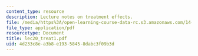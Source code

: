 ```yaml
---
content_type: resource
description: Lecture notes on treatment effects.
file: /media/https%3A/open-learning-course-data-rc.s3.amazonaws.com/14-385-nonlinear-econometric-analysis-fall-2007/4d233c8ea3b8e19358458dabc3f09b3d_lec20_treat1.pdf
file_type: application/pdf
resourcetype: Document
title: lec20_treat1.pdf
uid: 4d233c8e-a3b8-e193-5845-8dabc3f09b3d
---
```

